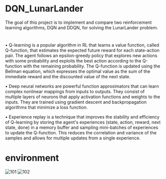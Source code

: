 # DQN_LunarLander
The goal of this project is to implement and compare two reinforcement learning algorithms, DQN and DDQN, for solving the LunarLander problem.
# 
•  Q-learning is a popular algorithm in RL that learns a value function, called Q-function, that estimates the expected future reward for each state-action pair. The agent follows an epsilon-greedy policy that explores new actions with some probability and exploits the best action according to the Q-function with the remaining probability. The Q-function is updated using the Bellman equation, which expresses the optimal value as the sum of the immediate reward and the discounted value of the next state.

•  Deep neural networks are powerful function approximators that can learn complex nonlinear mappings from inputs to outputs. They consist of multiple layers of neurons that apply activation functions and weights to the inputs. They are trained using gradient descent and backpropagation algorithms that minimize a loss function.

•  Experience replay is a technique that improves the stability and efficiency of Q-learning by storing the agent's experiences (state, action, reward, next state, done) in a memory buffer and sampling mini-batches of experiences to update the Q-function. This reduces the correlation and variance of the samples and allows for multiple updates from a single experience.
# environment
![101](https://github.com/mamad-hosn/DQN_LunarLander/assets/90955072/09f6ff02-886a-40f1-af7a-0c02528c0426)
![102](https://github.com/mamad-hosn/DQN_LunarLander/assets/90955072/5c902d3e-487c-47c1-80e7-27e673c50597)


